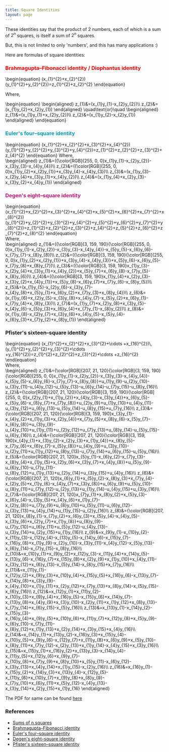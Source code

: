 ```yaml
---
title: Square Identities
layout: page
---
```

These identities say that the product of $2$ numbers, each of which is a sum of $2^n$ squares, is itself a sum of $2^n$ squares.

But, this is not limited to only 'numbers', and this has many applications :)

Here are formulas of square identities:

<h3 style="color: rgb(255, 0, 0);">Brahmagupta–Fibonacci identity / Diophantus identity</h3>

\begin{equation}
    (x_{1}^{2}+x_{2}^{2})(y_{1}^{2}+y_{2}^{2})=z_{1}^{2}+z_{2}^{2}
\end{equation}

Where,
<div>
\begin{equation}
\begin{aligned}
    z_{1}&=(x_{1}y_{1}-x_{2}y_{2})\\
    z_{2}&=(x_{1}y_{2}+x_{2}y_{1})
\end{aligned}
\quad\text{or}\quad
\begin{aligned}
    z_{1}&=(x_{1}y_{1}+x_{2}y_{2})\\
    z_{2}&=(x_{1}y_{2}-x_{2}y_{1})
\end{aligned}
\end{equation}
</div>

<h3 style="color: rgb(3, 159, 190);">Euler's four–square identity</h3>
\begin{equation}
    (x_{1}^{2}+x_{2}^{2}+x_{3}^{2}+x_{4}^{2})(y_{1}^{2}+y_{2}^{2}+y_{3}^{2}+y_{4}^{2})=z_{1}^{2}+z_{2}^{2}+z_{3}^{2}+z_{4}^{2}
\end{equation}
Where,
<div>
\begin{aligned}
    z_{1}&=({\color[RGB]{255, 0, 0}x_{1}y_{1}-x_{2}y_{2}}-x_{3}y_{3}-x_{4}y_{4})\\
    z_{2}&=({\color[RGB]{255, 0, 0}x_{1}y_{2}+x_{2}y_{1}}+x_{3}y_{4}-x_{4}y_{3})\\
    z_{3}&=(x_{1}y_{3}-x_{2}y_{4}+x_{3}y_{1}+x_{4}y_{2})\\
    z_{4}&=(x_{1}y_{4}+x_{2}y_{3}-x_{3}y_{2}+x_{4}y_{1})
\end{aligned}
</div>
   
<h3 style="color: rgb(207, 21, 120);">Degen's eight–square identity</h3>
<div>
\begin{equation}
    (x_{1}^{2}+x_{2}^{2}+x_{3}^{2}+x_{4}^{2}+x_{5}^{2}+x_{6}^{2}+x_{7}^{2}+x_{8}^{2})(y_{1}^{2}+y_{2}^{2}+y_{3}^{2}+y_{4}^{2}+y_{5}^{2}+y_{6}^{2}+y_{7}^{2}+y_{8}^{2})=z_{1}^{2}+z_{2}^{2}+z_{3}^{2}+z_{4}^{2}+z_{5}^{2}+z_{6}^{2}+z_{7}^{2}+z_{8}^{2}
\end{equation}    
</div>
Where,

<div>
\begin{aligned}
    z_{1}&=({\color[RGB]{3, 159, 190}{\color[RGB]{255, 0, 0}x_{1}y_{1}-x_{2}y_{2}}-x_{3}y_{3}-x_{4}y_{4}}-x_{5}y_{5}-x_{6}y_{6}-x_{7}y_{7}-x_{8}y_{8})\\
    z_{2}&=({\color[RGB]{3, 159, 190}{\color[RGB]{255, 0, 0}x_{1}y_{2}+x_{2}y_{1}}+x_{3}y_{4}-x_{4}y_{3}}+x_{5}y_{6}-x_{6}y_{5}-x_{7}y_{8}+x_{8}y_{7})\\
    z_{3}&=({\color[RGB]{3, 159, 190}x_{1}y_{3}-x_{2}y_{4}+x_{3}y_{1}+x_{4}y_{2}}+x_{5}y_{7}+x_{6}y_{8}-x_{7}y_{5}-x_{8}y_{6})\\
    z_{4}&=({\color[RGB]{3, 159, 190}x_{1}y_{4}+x_{2}y_{3}-x_{3}y_{2}+x_{4}y_{1}}+x_{5}y_{8}-x_{6}y_{7}+x_{7}y_{6}-x_{8}y_{5})\\
    z_{5}&=(x_{1}y_{5}-x_{2}y_{6}-x_{3}y_{7}-x_{4}y_{8}+x_{5}y_{1}+x_{6}y_{2}+x_{7}y_{3}+x_{8}y_{4})\\
    z_{6}&=(x_{1}y_{6}+x_{2}y_{5}-x_{3}y_{8}+x_{4}y_{7}-x_{5}y_{2}+x_{6}y_{1}-x_{7}y_{4}+x_{8}y_{3})\\
    z_{7}&=(x_{1}y_{7}+x_{2}y_{8}+x_{3}y_{5}-x_{4}y_{6}-x_{5}y_{3}+x_{6}y_{4}+x_{7}y_{1}-x_{8}y_{2})\\
    z_{8}&=(x_{1}y_{8}-x_{2}y_{7}+x_{3}y_{6}+x_{4}y_{5}-x_{5}y_{4}-x_{6}y_{3}+x_{7}y_{2}+x_{8}y_{1})
\end{aligned}    
</div>

### Pfister's sixteen–square identity
<div>
\begin{equation}
    (x_{1}^{2}+x_{2}^{2}+x_{3}^{2}+\cdots +x_{16}^{2})\,(y_{1}^{2}+y_{2}^{2}+y_{3}^{2}+\cdots +y_{16}^{2})=z_{1}^{2}+z_{2}^{2}+z_{3}^{2}+\cdots +z_{16}^{2}
\end{equation}    
</div>
Where,
<div>
\begin{aligned}
    z_{1}&={\color[RGB]{207, 21, 120}{\color[RGB]{3, 159, 190}{\color[RGB]{255, 0, 0}x_{1}y_{1}-x_{2}y_{2}}-x_{3}y_{3}-x_{4}y_{4}}-x_{5}y_{5}-x_{6}y_{6}-x_{7}y_{7}-x_{8}y_{8}}+u_{1}y_{9}-u_{2}y_{10}-u_{3}y_{11}-u_{4}y_{12}-u_{5}y_{13}-u_{6}y_{14}-u_{7}y_{15}-u_{8}y_{16}\\
    z_{2}&={\color[RGB]{207, 21, 120}{\color[RGB]{3, 159, 190}{\color[RGB]{255, 0, 0}x_{2}y_{1}+x_{1}y_{2}}+x_{4}y_{3}-x_{3}y_{4}}+x_{6}y_{5}-x_{5}y_{6}-x_{8}y_{7}+x_{7}y_{8}}+u_{2}y_{9}+u_{1}y_{10}+u_{4}y_{11}-u_{3}y_{12}+u_{6}y_{13}-u_{5}y_{14}-u_{8}y_{15}+u_{7}y_{16}\\
    z_{3}&={\color[RGB]{207, 21, 120}{\color[RGB]{3, 159, 190}x_{3}y_{1}-x_{4}y_{2}+x_{1}y_{3}+x_{2}y_{4}}+x_{7}y_{5}+x_{8}y_{6}-x_{5}y_{7}-x_{6}y_{8}}+u_{3}y_{9}-u_{4}y_{10}+u_{1}y_{11}+u_{2}y_{12}+u_{7}y_{13}+u_{8}y_{14}-u_{5}y_{15}-u_{6}y_{16}\\
    z_{4}&={\color[RGB]{207, 21, 120}{\color[RGB]{3, 159, 190}x_{4}y_{1}+x_{3}y_{2}-x_{2}y_{3}+x_{1}y_{4}}+x_{8}y_{5}-x_{7}y_{6}+x_{6}y_{7}-x_{5}y_{8}}+u_{4}y_{9}+u_{3}y_{10}-u_{2}y_{11}+u_{1}y_{12}+u_{8}y_{13}-u_{7}y_{14}+u_{6}y_{15}-u_{5}y_{16}\\
    z_{5}&={\color[RGB]{207, 21, 120}x_{5}y_{1}-x_{6}y_{2}-x_{7}y_{3}-x_{8}y_{4}+x_{1}y_{5}+x_{2}y_{6}+x_{3}y_{7}+x_{4}y_{8}}+u_{5}y_{9}-u_{6}y_{10}-u_{7}y_{11}-u_{8}y_{12}+u_{1}y_{13}+u_{2}y_{14}+u_{3}y_{15}+u_{4}y_{16}\\
    z_{6}&={\color[RGB]{207, 21, 120}x_{6}y_{1}+x_{5}y_{2}-x_{8}y_{3}+x_{7}y_{4}-x_{2}y_{5}+x_{1}y_{6}-x_{4}y_{7}+x_{3}y_{8}}+u_{6}y_{9}+u_{5}y_{10}-u_{8}y_{11}+u_{7}y_{12}-u_{2}y_{13}+u_{1}y_{14}-u_{4}y_{15}+u_{3}y_{16}\\
    z_{7}&={\color[RGB]{207, 21, 120}x_{7}y_{1}+x_{8}y_{2}+x_{5}y_{3}-x_{6}y_{4}-x_{3}y_{5}+x_{4}y_{6}+x_{1}y_{7}-x_{2}y_{8}}+u_{7}y_{9}+u_{8}y_{10}+u_{5}y_{11}-u_{6}y_{12}-u_{3}y_{13}+u_{4}y_{14}+u_{1}y_{15}-u_{2}y_{16}\\
    z_{8}&={\color[RGB]{207, 21, 120}x_{8}y_{1}-x_{7}y_{2}+x_{6}y_{3}+x_{5}y_{4}-x_{4}y_{5}-x_{3}y_{6}+x_{2}y_{7}+x_{1}y_{8}}+u_{8}y_{9}-u_{7}y_{10}+u_{6}y_{11}+u_{5}y_{12}-u_{4}y_{13}-u_{3}y_{14}+u_{2}y_{15}+u_{1}y_{16}\\
    z_{9}&=x_{9}y_{1}-x_{10}y_{2}-x_{11}y_{3}-x_{12}y_{4}-x_{13}y_{5}-x_{14}y_{6}-x_{15}y_{7}-x_{16}y_{8}+x_{1}y_{9}-x_{2}y_{10}-x_{3}y_{11}-x_{4}y_{12}-x_{5}y_{13}-x_{6}y_{14}-x_{7}y_{15}-x_{8}y_{16}\\
    z_{10}&=x_{10}y_{1}+x_{9}y_{2}+x_{12}y_{3}-x_{11}y_{4}+x_{14}y_{5}-x_{13}y_{6}-x_{16}y_{7}+x_{15}y_{8}+x_{2}y_{9}+x_{1}y_{10}+x_{4}y_{11}-x_{3}y_{12}+x_{6}y_{13}-x_{5}y_{14}-x_{8}y_{15}+x_{7}y_{16}\\
    z_{11}&=x_{11}y_{1}-x_{12}y_{2}+x_{9}y_{3}+x_{10}y_{4}+x_{15}y_{5}+x_{16}y_{6}-x_{13}y_{7}-x_{14}y_{8}+x_{3}y_{9}-x_{4}y_{10}+x_{1}y_{11}+x_{2}y_{12}+x_{7}y_{13}+x_{8}y_{14}-x_{5}y_{15}-x_{6}y_{16}\\
    z_{12}&=x_{12}y_{1}+x_{11}y_{2}-x_{10}y_{3}+x_{9}y_{4}+x_{16}y_{5}-x_{15}y_{6}+x_{14}y_{7}-x_{13}y_{8}+x_{4}y_{9}+x_{3}y_{10}-x_{2}y_{11}+x_{1}y_{12}+x_{8}y_{13}-x_{7}y_{14}+x_{6}y_{15}-x_{5}y_{16}\\
    z_{13}&=x_{13}y_{1}-x_{14}y_{2}-x_{15}y_{3}-x_{16}y_{4}+x_{9}y_{5}+x_{10}y_{6}+x_{11}y_{7}+x_{12}y_{8}+x_{5}y_{9}-x_{6}y_{10}-x_{7}y_{11}-x_{8}y_{12}+x_{1}y_{13}+x_{2}y_{14}+x_{3}y_{15}+x_{4}y_{16}\\
    z_{14}&=x_{14}y_{1}+x_{13}y_{2}-x_{16}y_{3}+x_{15}y_{4}-x_{10}y_{5}+x_{9}y_{6}-x_{12}y_{7}+x_{11}y_{8}+x_{6}y_{9}+x_{5}y_{10}-x_{8}y_{11}+x_{7}y_{12}-x_{2}y_{13}+x_{1}y_{14}-x_{4}y_{15}+x_{3}y_{16}\\
    z_{15}&=x_{15}y_{1}+x_{16}y_{2}+x_{13}y_{3}-x_{14}y_{4}-x_{11}y_{5}+x_{12}y_{6}+x_{9}y_{7}-x_{10}y_{8}+x_{7}y_{9}+x_{8}y_{10}+x_{5}y_{11}-x_{6}y_{12}-x_{3}y_{13}+x_{4}y_{14}+x_{1}y_{15}-x_{2}y_{16}\\
    z_{16}&=x_{16}y_{1}-x_{15}y_{2}+x_{14}y_{3}+x_{13}y_{4}-x_{12}y_{5}-x_{11}y_{6}+x_{10}y_{7}+x_{9}y_{8}+x_{8}y_{9}-x_{7}y_{10}+x_{6}y_{11}+x_{5}y_{12}-x_{4}y_{13}-x_{3}y_{14}+x_{2}y_{15}+x_{1}y_{16}
\end{aligned}    
</div>

The PDF for same can be found [here](https://paramrathour.github.io/Random-Stuff/Square%20Identities/Square%20Identities.pdf)

### References
+ [Sums of n squares](https://sites.google.com/site/tpiezas/005b)
+ [Brahmagupta–Fibonacci identity](https://en.wikipedia.org/wiki/Brahmagupta%E2%80%93Fibonacci_identity)
+ [Euler's four–square identity](https://en.wikipedia.org/wiki/Euler%27s_four-square_identity)
+ [Degen's eight–square identity](https://en.wikipedia.org/wiki/Degen%27s_eight-square_identity)
+ [Pfister's sixteen–square identity](https://en.wikipedia.org/wiki/Pfister%27s_sixteen-square_identity)